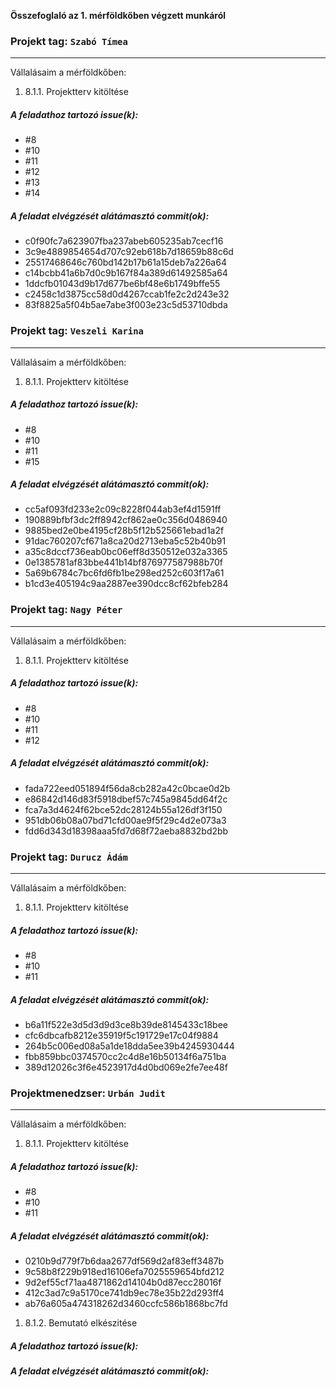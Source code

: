 **Összefoglaló az 1. mérföldkőben végzett munkáról**


### Projekt tag: `Szabó Tímea`

___

Vállalásaim a mérföldkőben:


1. 8.1.1. Projektterv kitöltése

##### A feladathoz tartozó issue(k):

- #8
- #10
- #11
- #12
- #13
- #14




##### A feladat elvégzését alátámasztó commit(ok):

- c0f90fc7a623907fba237abeb605235ab7cecf16
- 3c9e4889854654d707c92eb618b7d18659b88c6d
- 25517468646c760bd142b17b61a15deb7a226a64   
- c14bcbb41a6b7d0c9b167f84a389d61492585a64
- 1ddcfb01043d9b17d677be6bf48e6b1749bffe55
- c2458c1d3875cc58d0d4267ccab1fe2c2d243e32
- 83f8825a5f04b5ae7abe3f003e23c5d53710dbda



### Projekt tag: `Veszeli Karina`

___

Vállalásaim a mérföldkőben:


1. 8.1.1. Projektterv kitöltése

##### A feladathoz tartozó issue(k):

- #8
- #10
- #11
- #15




##### A feladat elvégzését alátámasztó commit(ok):

- cc5af093fd233e2c09c8228f044ab3ef4d1591ff
- 190889bfbf3dc2ff8942cf862ae0c356d0486940
- 9885bed2e0be4195cf28b5f12b525661ebad1a2f
- 91dac760207cf671a8ca20d2713eba5c52b40b91
- a35c8dccf736eab0bc06eff8d350512e032a3365
- 0e1385781af83bbe441b14bf876977587988b70f
- 5a69b6784c7bc6fd6fb1be298ed252c603f17a61
- b1cd3e405194c9aa2887ee390dcc8cf62bfeb284



### Projekt tag: `Nagy Péter`

___

Vállalásaim a mérföldkőben:


1. 8.1.1. Projektterv kitöltése

##### A feladathoz tartozó issue(k):

- #8
- #10
- #11
- #12


##### A feladat elvégzését alátámasztó commit(ok):

- fada722eed051894f56da8cb282a42c0bcae0d2b
- e86842d146d83f5918dbef57c745a9845dd64f2c
- fca7a3d4624f62bce52dc28124b55a126df3f150
- 951db06b08a07bd71cfd00ae9f5f29c4d2e073a3
- fdd6d343d18398aaa5fd7d68f72aeba8832bd2bb



### Projekt tag: `Durucz Ádám`

___

Vállalásaim a mérföldkőben:


1. 8.1.1. Projektterv kitöltése

##### A feladathoz tartozó issue(k):

- #8
- #10
- #11


##### A feladat elvégzését alátámasztó commit(ok):

- b6a11f522e3d5d3d9d3ce8b39de8145433c18bee
- cfc6dbcafb8212e35919f5c191729e17c04f9884
- 264b5c006ed08a5a1de18dda5ee39b4245930444
- fbb859bbc0374570cc2c4d8e16b50134f6a751ba
- 389d12026c3f6e4523917d4d0bd069e2fe7ee48f



### Projektmenedzser: `Urbán Judit`

___

Vállalásaim a mérföldkőben:

    
1. 8.1.1. Projektterv kitöltése

##### A feladathoz tartozó issue(k):

- #8
- #10
- #11


##### A feladat elvégzését alátámasztó commit(ok):

- 0210b9d779f7b6daa2677df569d2af83eff3487b
- 9c58b8f229b918ed16106efa7025559654bfd212
- 9d2ef55cf71aa4871862d14104b0d87ecc28016f
- 412c3ad7c9a5170ce741db9ec78e35b22d293ff4
- ab76a605a474318262d3460ccfc586b1868bc7fd


1. 8.1.2. Bemutató elkészitése

##### A feladathoz tartozó issue(k):

   

##### A feladat elvégzését alátámasztó commit(ok):

